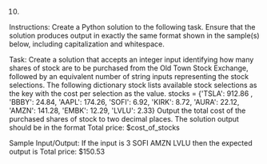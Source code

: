 10.
Instructions:
Create a Python solution to the following task. Ensure that the solution produces output in exactly the same format shown in the sample(s) below, including capitalization and whitespace.
 
Task:
Create a solution that accepts an integer input identifying how many shares of stock are to be purchased from the Old Town Stock Exchange, followed by an equivalent number of string inputs representing the stock selections. The following dictionary stock lists available stock selections as the key with the cost per selection as the value.
stocks = {'TSLA': 912.86 , 'BBBY': 24.84, 'AAPL': 174.26, 'SOFI': 6.92, 'KIRK': 8.72, 'AURA': 22.12, 'AMZN': 141.28, 'EMBK': 12.29, 'LVLU': 2.33}
Output the total cost of the purchased shares of stock to two decimal places.
The solution output should be in the format
Total price: $cost_of_stocks
 
Sample Input/Output:
If the input is
3
SOFI
AMZN
LVLU
then the expected output is
Total price: $150.53